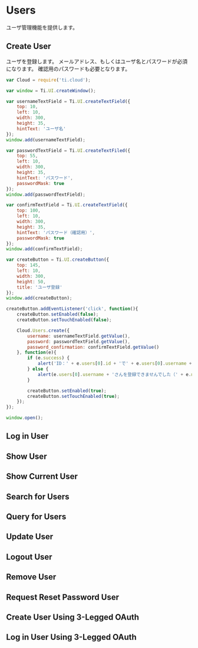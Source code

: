 # Users
ユーザ管理機能を提供します。

## Create User
ユーザを登録します。
メールアドレス、もしくはユーザ名とパスワードが必須になります。
確認用のパスワードも必要となります。

```JavaScript
var Cloud = require('ti.cloud');

var window = Ti.UI.createWindow();

var usernameTextField = Ti.UI.createTextField({
	top: 10,
	left: 10,
	width: 300,
	height: 35,
	hintText: 'ユーザ名'
});
window.add(usernameTextField);

var passwordTextField = Ti.UI.createTextFiled({
	top: 55,
	left: 10,
	width: 300,
	height: 35,
	hintText: 'パスワード',
	passwordMask: true
});
window.add(passwordTextField);

var confirmTextField = Ti.UI.createTextField({
	top: 100,
	left: 10,
	width: 300,
	height: 35,
	hintText: 'パスワード（確認用）',
	passwordMask: true
});
window.add(confirmTextField);

var createButton = Ti.UI.createButton({
	top: 145,
	left: 10,
	width: 300,
	height: 50,
	title: 'ユーザ登録'
});
window.add(createButton);

createButton.addEventListener('click', function(){
	createButton.setEnabled(false);
	createButton.setTouchEnabled(false);

	Cloud.Users.create({
		username: usernameTextField.getValue(),
		password: passwordTextField.getValue(),
		password_confirmation: confirmTextField.getValue()
	}, function(e){
		if (e.success) {
			alert('ID：' + e.users[0].id + 'で' + e.users[0].username + 'さんを登録しました');
		} else {
			alert(e.users[0].username + 'さんを登録できませんでした（' + e.message + '）');
		}

		createButton.setEnabled(true);
		createButton.setTouchEnabled(true);
	});
});

window.open();
```

## Log in User

## Show User

## Show Current User

## Search for Users

## Query for Users

## Update User

## Logout User

## Remove User

## Request Reset Password User

## Create User Using 3-Legged OAuth

## Log in User Using 3-Legged OAuth



